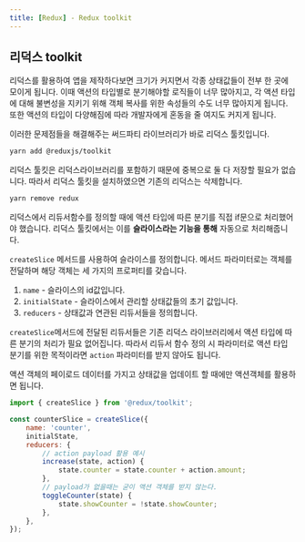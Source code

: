 ```yaml
---
title: [Redux] - Redux toolkit
---
```


## 리덕스 toolkit

리덕스를 활용하여 앱을 제작하다보면 크기가 커지면서 각종 상태값들이 전부 한 곳에 모이게 됩니다. 이때 액션의 타입별로 분기해야할 로직들이 너무 많아지고, 각 액션 타입에 대해 불변성을 지키기 위해 객체 복사를 위한 속성들의 수도 너무 많아지게 됩니다. 또한 액션의 타입이 다양해짐에 따라 개발자에게 혼동을 줄 여지도 커지게 됩니다.

이러한 문제점들을 해결해주는 써드파티 라이브러리가 바로 리덕스 툴킷입니다.

```sh
yarn add @reduxjs/toolkit
```

리덕스 툴킷은 리덕스라이브러리를 포함하기 때문에 중복으로 둘 다 저장할 필요가 없습니다. 따라서 리덕스 툴킷을 설치하였으면 기존의 리덕스는 삭제합니다.

```sh
yarn remove redux
```

리덕스에서 리듀서함수를 정의할 때에 액션 타입에 따른 분기를 직접 if문으로 처리했어야 했습니다. 리덕스 툴킷에서는 이를 **슬라이스라는 기능을 통해** 자동으로 처리해줍니다.

`createSlice` 메서드를 사용하여 슬라이스를 정의합니다. 메서드 파라미터로는 객체를 전달하며 해당 객체는 세 가지의 프로퍼티를 갖습니다.

1. `name` - 슬라이스의 id값입니다.
2. `initialState` - 슬라이스에서 관리할 상태값들의 초기 값입니다.
3. `reducers` - 상태값과 연관된 리듀서들을 정의합니다.

`createSlice`메서드에 전달된 리듀서들은 기존 리덕스 라이브러리에서 액션 타입에 따른 분기의 처리가 필요 없어집니다. 따라서 리듀서 함수 정의 시 파라미터로 액션 타입 분기를 위한 목적이라면 `action` 파라미터를 받지 않아도 됩니다.

액션 객체의 페이로드 데이터를 가지고 상태값을 업데이트 할 때에만 액션객체를 활용하면 됩니다.

```javascript
import { createSlice } from '@redux/toolkit';

const counterSlice = createSlice({
    name: 'counter',
    initialState,
    reducers: {
        // action payload 활용 예시
        increase(state, action) {
            state.counter = state.counter + action.amount;
        },
        // payload가 없을때는 굳이 액션 객체를 받지 않는다.
        toggleCounter(state) {
            state.showCounter = !state.showCounter;
        },
    },
});
```
